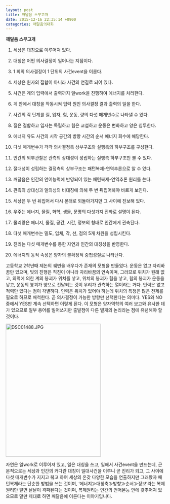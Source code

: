 ```yaml
---
layout: post
title: 깨달음 스무고개
date: 2015-12-16 22:35:14 +0900
categories: 깨달음의대화
---
```

**깨달음 스무고개** 

  


1) 세상은 대칭으로 이루어져 있다. 

  


2) 대칭은 어떤 의사결정이 일어나는 지점이다. 

  


3) 1 회의 의사결정이 1 단위의 사건event을 이룬다. 

  


4) 세상은 원자의 집합이 아니라 사건의 연결로 되어 있다. 

  


5) 사건은 계의 입력에서 출력까지 일work을 진행하여 에너지를 처리한다. 

  


6) 계 안에서 대칭을 작동시켜 입력 원인 의사결정 결과 출력의 일을 한다. 

  


7) 사건의 각 단계를 질, 입자, 힘, 운동, 량의 다섯 매개변수로 나타낼 수 있다. 

  


8) 질은 결합하고 입자는 독립하고 힘은 교섭하고 운동은 변화하고 양은 침투한다. 

  


9) 에너지 유도 사건의 시작 공간의 방향 시간의 순서 에너지 회수에 해당한다. 

  


10) 다섯 매개변수가 각각 의사결정측 상부구조와 실행측의 하부구조를 구성한다. 

  


11) 인간의 외부관찰은 관측의 상대성이 성립하는 실행측 하부구조만 볼 수 있다. 

  


12) 절대성이 성립하는 결정측의 상부구조는 패턴복제-연역추론으로 알 수 있다. 

  


13) 깨달음은 인간의 언어능력에 반영되어 있는 패턴복제-연역추론 원리를 쓴다. 

  


14) 관측의 상대성과 일의성의 비대칭에 의해 두 번 뒤집어봐야 바르게 보인다. 

  


15) 세상은 두 번 뒤집어서 다시 본래로 되돌아가지만 그 사이에 진보해 있다. 

  


16) 우주는 에너지, 물질, 화학, 생물, 문명의 다섯가지 진화로 설명이 된다. 

  


17) 물리량은 에너지, 물질, 공간, 시간, 정보의 형태로 인간에게 관측된다. 

  


18) 다섯 매개변수는 밀도, 입체, 각, 선, 점의 5개 차원을 성립시킨다. 

  


19) 진리는 다섯 매개변수를 통한 자연과 인간의 대칭성을 반영한다. 

  


20) 에너지의 동적 속성은 양자의 불확정적 중첩성질로 나타난다.

  


고등학교 2학년때 제논의 궤변을 배우다가 존재의 모형을 만들었다. 운동은 없고 자리바꿈만 있으며, 빛의 진행은 직진이 아니라 자리바꿈의 연속이며, 그러므로 위치가 원래 없고, 외력에 의한 계의 붕괴가 위치를 낳고, 위치의 붕괴가 힘을 낳고, 힘의 붕괴가 운동을 낳고, 운동의 붕괴가 양으로 전달되는 것이 우리가 관측하는 열이라는 거다. 인력은 없고 척력만 있다는 점이 각별하다. 인력은 위치가 있어야 하는데 위치의 특정은 많은 전제를 필요로 하므로 배척한다. 곧 의사결정이 가능한 방향만 선택한다는 의미다. YES와 NO 중에서 YES만 계속 선택하면 이렇게 된다. 이 모형은 양자역학의 여러 보고와 유사한 데가 있으므로 일부 용어를 빌어쓰지만 출발점이 다른 별개의 논리라는 점에 유념해야 할 것이다. 

  


  


  



 
<img src="assets/attach/images/198/903/648/DSC01488.JPG" alt="DSC01488.JPG" width="300" height="419" /> 

  


자연은 일work로 이루어져 있고, 일은 대칭을 쓰고, 일해서 사건event을 만드는데, 근본적으로는 세상과 인간의 커다란 대칭이 일대사건을 이루니 곧 진리가 되고, 그 사이에 다섯 매개변수가 지지고 볶고 하여 세상의 온갖 다양한 모습을 연출하지만 그래봤자 패턴복제라는 단순한 방법을 쓰는 것이며, ‘에너지≫대칭축≫방향≫순서≫정보’라는 복제원리만 알면 낱낱이 격파된다는 것이며, 복제원리는 인간의 언어본능 안에 갖추어져 있으므로 말만 제대로 하면 깨달음에 이른다는 이야기입니다.

